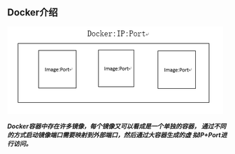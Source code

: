 ## Docker介绍

![image_001](../assert/docker/docker_20200107104322.png)

***Docker容器中存在许多镜像，每个镜像又可以看成是一个单独的容器，
通过不同的方式启动镜像端口需要映射到外部端口，然后通过大容器生成的虚
拟IP+Port进行访问。***